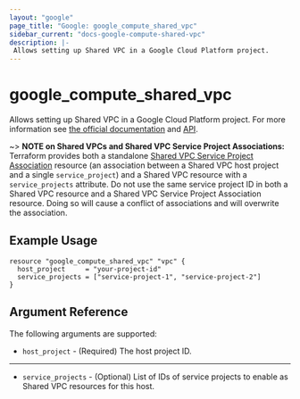 ```yaml
---
layout: "google"
page_title: "Google: google_compute_shared_vpc"
sidebar_current: "docs-google-compute-shared-vpc"
description: |-
 Allows setting up Shared VPC in a Google Cloud Platform project.
---
```


# google\_compute\_shared\_vpc

Allows setting up Shared VPC in a Google Cloud Platform project. For more information see
[the official documentation](https://cloud.google.com/compute/docs/shared-vpc)
and
[API](https://cloud.google.com/compute/docs/reference/latest/projects).

~> **NOTE on Shared VPCs and Shared VPC Service Project Associations:** Terraform provides
both a standalone [Shared VPC Service Project Association](compute_shared_vpc_service_project_association.html)
resource (an association between a Shared VPC host project and a single `service_project`) and a Shared VPC resource
with a `service_projects` attribute. Do not use the same service project ID in both a Shared VPC resource and a
Shared VPC Service Project Association resource. Doing so will cause a conflict of associations and will overwrite the association.

## Example Usage

```hcl
resource "google_compute_shared_vpc" "vpc" {
  host_project     = "your-project-id"
  service_projects = ["service-project-1", "service-project-2"]
}
```

## Argument Reference

The following arguments are supported:

* `host_project` - (Required) The host project ID.

- - -

* `service_projects` - (Optional) List of IDs of service projects to enable as Shared VPC resources for this host.
